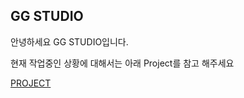 ## GG STUDIO

안녕하세요 GG STUDIO입니다.

현재 작업중인 상황에 대해서는 아래 Project를 참고 해주세요

[PROJECT](https://github.com/orgs/GG-Studio-990001/projects/1)
